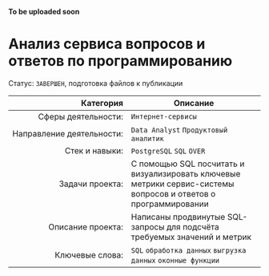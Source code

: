 **To be uploaded soon**
# Анализ сервиса вопросов и ответов по программированию
Статус: `ЗАВЕРШЕН`, подготовка файлов к публикации

| Категория               | Описание |
| --------------------: | ---|
|Сферы&nbsp;деятельности:|`Интернет-сервисы`|
|Направление&nbsp;деятельности:|`Data Analyst` `Продуктовый аналитик`|
|Стек&nbsp;и&nbsp;навыки:|`PostgreSQL` `SQL` `OVER`|
|Задачи&nbsp;проекта:|С помощью SQL посчитать и визуализировать ключевые метрики сервис-системы вопросов и ответов о программировании|
|Описание&nbsp;проекта:|Написаны продвинутые SQL-запросы для подсчёта требуемых значений и метрик|
|Ключевые&nbsp;слова:|`SQL` `обработка данных` `выгрузка данных` `оконные функции`|
